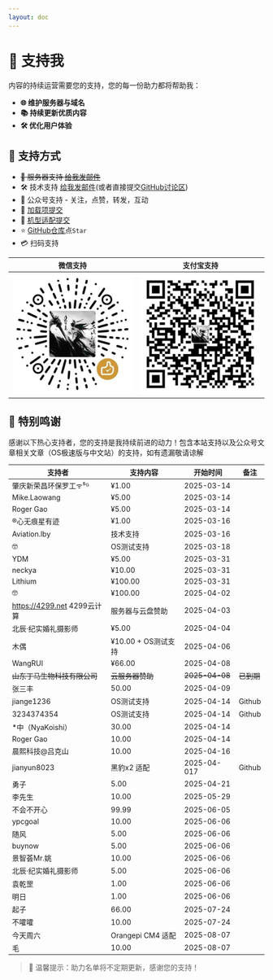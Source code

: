 ```yaml
---
layout: doc
---
```

# 💝 支持我

内容的持续运营需要您的支持，您的每一份助力都将帮助我：

- **🌐 维护服务器与域名**  
- **📚 持续更新优质内容**  
- **🛠️ 优化用户体验**  

## 🎯 支持方式 
- ~~💾 服务器支持 [给我发邮件](mailto:djhui@live.cn)~~
- 🛠️ 技术支持 [给我发邮件](mailto:djhui@live.cn)(或者直接提交[GitHub讨论区](https://github.com/orgs/ha-china/discussions))
- 📱 公众号支持 - 关注，点赞，转发，互动
- 🚀  [加载项提交](https://github.com/ha-china/hassio-addons-dev)
- 🚀  [机型适配提交](https://github.com/ha-china/HAOS-CN-DEV)
- ⭐ [GitHub仓库](https://github.com/ha-china/HAOS-CN)点`Star`
- 💳 扫码支持

| 微信支持 | 支付宝支持 |
|----------|------------|
| ![微信](./images/WeChat_Pay.jpg) | ![支付宝](./images/Ali_Pay.jpg) |

## 🙏 特别鸣谢

感谢以下热心支持者，您的支持是我持续前进的动力！包含本站支持以及公众号文章相关文章（OS极速版与中文站）的支持，如有遗漏敬请谅解

| 支持者                     | 支持内容           | 开始时间   | 备注                     |
|----------------------------|--------------------|------------|--------------------------|
| 肇庆新荣昌环保罗工ᯤ⁵ᴳ      | ¥1.00              | 2025-03-14 |                          |
| Mike.Laowang               | ¥5.00              | 2025-03-14 |                          |
| Roger Gao                  | ¥5.00              | 2025-03-14 |                          |
| ®心无痕星有迹              | ¥1.00              | 2025-03-16 |                          |
| Aviation.lby               | 技术支持           | 2025-03-16 |                          |
| 🤓                         | OS测试支持         | 2025-03-18 |                          |
| YDM                        | ¥5.00              | 2025-03-31 |                          |
| neckya                     | ¥10.00             | 2025-03-31 |                          |
| Lithium                    | ¥100.00            | 2025-03-31 |                          |
| 🤓                         | ¥100.00            | 2025-04-02 |                          |
| https://4299.net 4299云计算 | 服务器与云盘赞助   | 2025-04-03 |                          |
| 北辰·纪实婚礼摄影师        | ¥5.00              | 2025-04-04 |                          |
| 木偶                       | ¥10.00 + OS测试支持 | 2025-04-06 |                      |
| WangRUI                   | ¥66.00             | 2025-04-08 |                   |
|~~山东丁马生物科技有限公司~~  | ~~云服务器赞助~~   | ~~2025-04-08~~ |      ~~已到期~~            |
|张三丰                  |50.00           | 2025-04-09 |                          |
| jiange1236              | OS测试支持         | 2025-04-14 |      Github       |
| 3234374354               | OS测试支持         | 2025-04-14 |            Github        |
|*中（NyaKoishi）             |30.00           | 2025-04-14 |                          |
|Roger Gao                  |10.00           | 2025-04-14 |                          |
|晨熙科技@吕克山            |10.00           | 2025-04-16 |                          |
|jianyun8023       | 黑豹x2 适配    | 2025-04-017 |          Github          |
|勇子           |5.00           | 2025-04-21 |                          |
|李先生         |10.00           | 2025-05-29 |                          |
|不会不开心         |99.99           | 2025-06-05 |                          |
|ypcgoal         |10.00           | 2025-06-06 |                          |
|随风           |5.00           | 2025-06-06 |                          |
|buynow           |5.00           | 2025-06-06 |                          |
|景智荟Mr.姚      |10.00           | 2025-06-06 |                          |
|北辰·纪实婚礼摄影师         |5.00           | 2025-06-06 |                          |
|袁乾罡         |1.00           | 2025-06-06 |                          |
|明日         |1.00           | 2025-06-06 |                          |
|起子         |66.00           | 2025-07-24 |                          |
|不嚯嚯        |10.00           | 2025-07-24 |                          |
|今天周六        | Orangepi CM4 适配    | 2025-08-07 |                          |
|毛        |10.00           | 2025-08-07 |                          |


> 📌 温馨提示：助力名单将不定期更新，感谢您的支持！